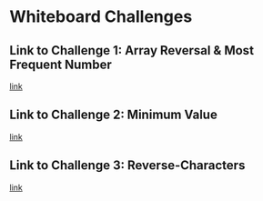 # Whiteboard Challenges

## Link to Challenge 1: Array Reversal & Most Frequent Number

[link](Whiteboard-Challenges/Challenge-1/README.md)

## Link to Challenge 2: Minimum Value

[link](Whiteboard-Challenges/Challenge-2/README.md)

## Link to Challenge 3: Reverse-Characters

[link](Whiteboard-Challenges/Challenge-3-Reverse-Characters/README.md)

